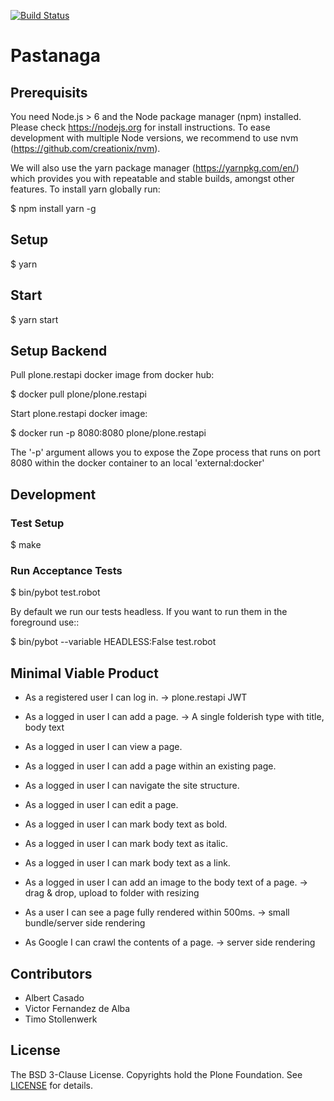 [![Build Status](https://travis-ci.org/plone/pastanaga.svg?branch=master)](https://travis-ci.org/plone/pastanaga)

# Pastanaga

## Prerequisits

You need Node.js > 6 and the Node package manager (npm) installed.
Please check https://nodejs.org for install instructions.
To ease development with multiple Node versions, we recommend to use nvm (https://github.com/creationix/nvm).

We will also use the yarn package manager (https://yarnpkg.com/en/) which provides you with repeatable and stable builds, amongst other features.
To install yarn globally run:

  $ npm install yarn -g

## Setup

  $ yarn


## Start

  $ yarn start


## Setup Backend

Pull plone.restapi docker image from docker hub:

  $ docker pull plone/plone.restapi

Start plone.restapi docker image:

  $ docker run -p 8080:8080 plone/plone.restapi

The '-p' argument allows you to expose the Zope process that runs on port 8080 within the docker container to an local 'external:docker'

## Development

### Test Setup

  $ make

### Run Acceptance Tests

  $ bin/pybot test.robot

By default we run our tests headless. If you want to run them in the foreground use::

  $ bin/pybot --variable HEADLESS:False test.robot

## Minimal Viable Product

- As a registered user I can log in. -> plone.restapi JWT
- As a logged in user I can add a page. -> A single folderish type with title, body text
- As a logged in user I can view a page.
- As a logged in user I can add a page within an existing page.
- As a logged in user I can navigate the site structure.
- As a logged in user I can edit a page.


- As a logged in user I can mark body text as bold.
- As a logged in user I can mark body text as italic.
- As a logged in user I can mark body text as a link.

- As a logged in user I can add an image to the body text of a page. -> drag & drop, upload to folder with resizing

- As a user I can see a page fully rendered within 500ms. -> small bundle/server side rendering
- As Google I can crawl the contents of a page. -> server side rendering

## Contributors

- Albert Casado
- Victor Fernandez de Alba
- Timo Stollenwerk

## License

The BSD 3-Clause License. Copyrights hold the Plone Foundation.
See [LICENSE](LICENSE) for details.